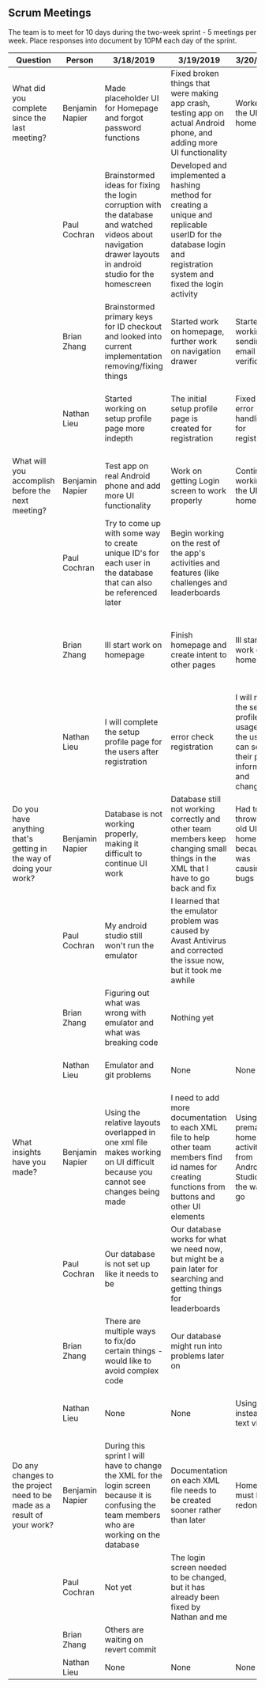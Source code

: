 ## Scrum Meetings
The team is to meet for 10 days during the two-week sprint - 5 meetings per week. Place responses into document by 10PM each day of the sprint.

Question    |          Person                                             | 3/18/2019 | 3/19/2019 | 3/20/2019 | 3/21/2019 | 3/22/2019 | 3/25/2019 | 3/26/2019 | 3/27/2019 | 3/28/2019 | 3/29/2019 |
------------|---------------------------------------------------------------------|-----|-----|-----|-----|-----|-----|-----|----|-----|-----|                                                              
| What did you complete since the last meeting? | Benjamin Napier |   Made placeholder UI for Homepage and forgot password functions | Fixed broken things that were making app crash, testing app on actual Android phone, and adding more UI functionality | Worked on the UI for homepage | Got hit by a car | Got hit by a car | More work on the UI for homepage and linking to other UI pages | A lot of UI linking | Implemented dark mode as per Nathan's request | Changed color schemes and cleaned up code | Cleaned up code |
|            | Paul Cochran |  Brainstormed ideas for fixing the login corruption with the database and watched videos about navigation drawer layouts in android studio for the homescreen  |  Developed and implemented a hashing method for creating a unique and replicable userID for the database login and registration system and fixed the login activity  |
|            | Brian Zhang |  Brainstormed primary keys for ID checkout and looked into current implementation removing/fixing things | Started work on homepage, further work on navigation drawer | Started working on sending email verification | Created firebase authentication for email | Continued work on email verification and then started on pass resetting | Tried to fix email stuff | Tried different ways to store challenges - The way they are currently causes a lot of problems later on | Things were not productive today | Looked into different email services | Worked on documentation making everything spiffy | Fixed minor things with registration, login, etc.
|            | Nathan Lieu | Started working on setup profile page more indepth| The initial setup profile page is created for registration| Fixed the error handling for registration| Made the Set up profile duel usage for registration and future usage| Create a change password function and delete account function |Created the change email function|Create helper class|fix minor errors like login special characters| Add to UI of homepage| Help build database for challanges|
| What will you accomplish before the next meeting? | Benjamin Napier | Test app on real Android phone and add more UI functionality | Work on getting Login screen to work properly | Continue working on the UI for homepage | Fix my back | Get my stuff together to get working again | Get the UI linking to pages done | Dark mode implemented | Change color schemes to make UI look better | Clean up code | N/A |
|            | Paul Cochran |   Try to come up with some way to create unique ID's for each user in the database that can also be referenced later  |  Begin working on the rest of the app's activities and features (like challenges and leaderboards  |
|            | Brian Zhang |   Ill start work on homepage | Finish homepage and create intent to other pages |Ill start work on homepage | Finish homepage and create intent to other pages | Start on email verification | Continue work on email verification | Having problems with verification and fire base authentication will look in to other ways to fix | Do some documentation work | Look into resetting password | Think of how to link everything with firebase | Continue work on these two | Work on documentation | Continue work on registration and password reset | Work on whatever else needs to be fixed
|            | Nathan Lieu |I will complete the setup profile page for the users after registration| error check registration| I will make the setup profile dual usage so the users can see their pass information and change it| Work on settins page| change email for settings| add a nightmode and wifi function| Created wifi and nightmode works on setting page| Create a helper class| help UI development| help construct database for challenges| 
| Do you have anything that's getting in the way of doing your work? | Benjamin Napier | Database is not working properly, making it difficult to continue UI work | Database still not working correctly and other team members keep changing small things in the XML that I have to go back and fix | Had to throw out old UI for homepage because it was causing bugs | I got hit by a car | I got hit by a car | None | No | Some confusion with database work being done by other group members | The code is very messy, some extra things are in the code | No |
|            | Paul Cochran |   My android studio still won't run the emulator  |  I learned that the emulator problem was caused by Avast Antivirus and corrected the issue now, but it took me awhile  |
|            | Brian Zhang |  Figuring out what was wrong with emulator and what was breaking code | Nothing yet
|            | Nathan Lieu | Emulator and git problems| None| None|None|Usage repetition of bundles| Bundles can't make nightmode all| Bundles|None|None|None|
| What insights have you made? | Benjamin Napier | Using the relative layouts overlapped in one xml file makes working on UI difficult because you cannot see changes being made | I need to add more documentation to each XML file to help other team members find id names for creating functions from buttons and other UI elements | Using the premade homepage activity from Android Studio is the way to go | Honda makes cars that hurt | Honda makes cars that hurt | Linking the homepage is complicated because the app keeps crashing when I try to switch activities | The navagation was crashing because intents were not bringing the extra required information to begin the intents | Nathan was actually able to implement most of the code he needed he just didn't know where to use it | Outdated classes get in the way of new things sometimes | Creating a more detailed layout of the app linking would've made the UI much easier to create in the long run |
|            | Paul Cochran |   Our database is not set up like it needs to be  |  Our database works for what we need now, but might be a pain later for searching and getting things for leaderboards  |
|            | Brian Zhang |   There are multiple ways to fix/do certain things - would like to avoid complex code | Our database might run into problems later on
|            | Nathan Lieu | None| None| Using hints instead of text view| Firebase would have been a better use than firestore|Bundles need more effeicient way|None|None|None|None|None|
| Do any changes to the project need to be made as a result of your work? | Benjamin Napier | During this sprint I will have to change the XML for the login screen because it is confusing the team members who are working on the database | Documentation on each XML file needs to be created sooner rather than later | Homepage must be redone | No | No | No | Linking of UI pages will require refactoring of UI layouts | UI has gotten out of line for some pages so color schemes will have to be changed | no | no |
|            | Paul Cochran |   Not yet  |  The login screen needed to be changed, but it has already been fixed by Nathan and me |
|            | Brian Zhang |  Others are waiting on revert commit | 
|            | Nathan Lieu | None|None|None|None|None|None|HelperClass|None|None|None|

